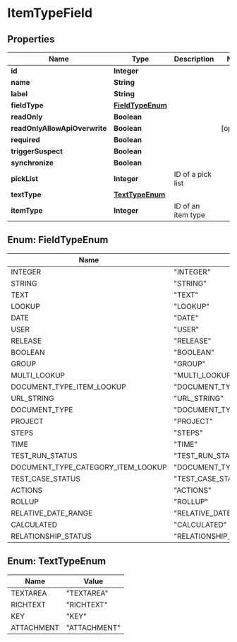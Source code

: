 
# ItemTypeField

## Properties
Name | Type | Description | Notes
------------ | ------------- | ------------- | -------------
**id** | **Integer** |  | 
**name** | **String** |  | 
**label** | **String** |  | 
**fieldType** | [**FieldTypeEnum**](#FieldTypeEnum) |  | 
**readOnly** | **Boolean** |  | 
**readOnlyAllowApiOverwrite** | **Boolean** |  |  [optional]
**required** | **Boolean** |  | 
**triggerSuspect** | **Boolean** |  | 
**synchronize** | **Boolean** |  | 
**pickList** | **Integer** | ID of a pick list | 
**textType** | [**TextTypeEnum**](#TextTypeEnum) |  | 
**itemType** | **Integer** | ID of an item type | 


<a name="FieldTypeEnum"></a>
## Enum: FieldTypeEnum
Name | Value
---- | -----
INTEGER | &quot;INTEGER&quot;
STRING | &quot;STRING&quot;
TEXT | &quot;TEXT&quot;
LOOKUP | &quot;LOOKUP&quot;
DATE | &quot;DATE&quot;
USER | &quot;USER&quot;
RELEASE | &quot;RELEASE&quot;
BOOLEAN | &quot;BOOLEAN&quot;
GROUP | &quot;GROUP&quot;
MULTI_LOOKUP | &quot;MULTI_LOOKUP&quot;
DOCUMENT_TYPE_ITEM_LOOKUP | &quot;DOCUMENT_TYPE_ITEM_LOOKUP&quot;
URL_STRING | &quot;URL_STRING&quot;
DOCUMENT_TYPE | &quot;DOCUMENT_TYPE&quot;
PROJECT | &quot;PROJECT&quot;
STEPS | &quot;STEPS&quot;
TIME | &quot;TIME&quot;
TEST_RUN_STATUS | &quot;TEST_RUN_STATUS&quot;
DOCUMENT_TYPE_CATEGORY_ITEM_LOOKUP | &quot;DOCUMENT_TYPE_CATEGORY_ITEM_LOOKUP&quot;
TEST_CASE_STATUS | &quot;TEST_CASE_STATUS&quot;
ACTIONS | &quot;ACTIONS&quot;
ROLLUP | &quot;ROLLUP&quot;
RELATIVE_DATE_RANGE | &quot;RELATIVE_DATE_RANGE&quot;
CALCULATED | &quot;CALCULATED&quot;
RELATIONSHIP_STATUS | &quot;RELATIONSHIP_STATUS&quot;


<a name="TextTypeEnum"></a>
## Enum: TextTypeEnum
Name | Value
---- | -----
TEXTAREA | &quot;TEXTAREA&quot;
RICHTEXT | &quot;RICHTEXT&quot;
KEY | &quot;KEY&quot;
ATTACHMENT | &quot;ATTACHMENT&quot;



